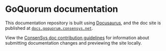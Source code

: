 # GoQuorum documentation

This documentation repository is built using [Docusaurus](https://docusaurus.io/), and the doc
site is published at [`docs.goquorum.consensys.net`](https://docs.goquorum.consensys.net/).

View the [ConsenSys doc contribution guidelines](https://docs-template.consensys.net/) for
information about submitting documentation changes and previewing the site locally.